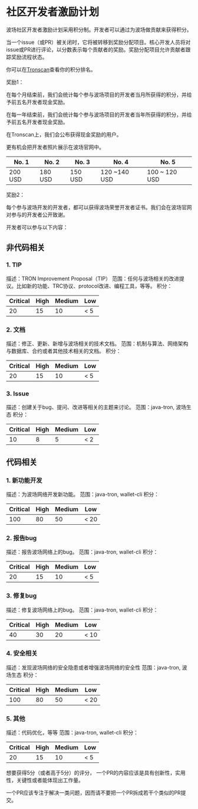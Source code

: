 # 社区开发者激励计划

波场社区开发者激励计划采用积分制。开发者可以通过为波场做贡献来获得积分。

当一个issue（或PR）被关闭时，它将被转移到奖励分配项目。核心开发人员将对issue或PR进行评论，以分数表示每个贡献者的奖励。奖励分配项目允许贡献者跟踪奖励流程状态。

你可以在[Tronscan](https://tronscan.org/#/developersreward)查看你的积分排名。

奖励1：

在每个月结束前，我们会统计每个参与波场项目的开发者当月所获得的积分，并给予前五名开发者现金奖励。

在每一年结束前，我们会统计每个参与波场项目的开发者当年所获得的积分，并给予前五名开发者现金奖励。

在Tronscan上，我们会公布获得现金奖励的用户。

更有机会把开发者照片展示在波场官网中。

| No. 1   |  No. 2    |   No. 3  |   No. 4   |   No. 5   |
|---------|-----------|----------|-----------|-----------|
| 200 USD |  180 USD  | 150 USD  |  120 ~140 USD  |  100 ~ 120 USD  |

奖励2：

每个参与波场开发的开发者，都可以获得波场荣誉开发者证书。我们会在波场官网对参与的开发者公开致谢。


开发者可以参与以下内容：

## 非代码相关

### 1. TIP

描述：TRON Improvement Proposal（TIP）
范围：任何与波场相关的改进提议。比如新的功能、TRC协议、protocol改进、编程工具，等等。
积分：

| Critical  |   High    |  Medium  |     Low   |
|-----------|-----------|----------|-----------|
|    20     |    15     |    10    |      < 5    |

### 2. 文档

描述：修正、更新、新增与波场相关的技术文档。
范围：机制与算法、网络架构与数据库、合约或者其他技术相关的文档。
积分：

| Critical  |   High    |  Medium  |     Low   |
|-----------|-----------|----------|-----------|
|    20     |    15     |    10    |      < 5    |

### 3. Issue

描述：创建关于bug、提问、改进等相关的主题来讨论。
范围：java-tron, 波场生态
积分：

| Critical  |   High    |  Medium  |     Low   |
|-----------|-----------|----------|-----------|
|    10     |    8      |    5     |      < 2    |

## 代码相关

### 1. 新功能开发

描述：为波场网络开发新功能。
范围：java-tron, wallet-cli
积分：

| Critical  |   High    |  Medium  |     Low   |
|-----------|-----------|----------|-----------|
|    100    |    80     |    50    |     < 20    |

### 2. 报告bug

描述：报告波场网络上的bug。
范围：java-tron, wallet-cli
积分：

| Critical  |   High    |  Medium  |     Low   |
|-----------|-----------|----------|-----------|
|    20     |    15     |    10    |     < 5     |

### 3. 修复bug

描述：修复波场网络上的bug。
范围：java-tron, wallet-cli
积分：

| Critical  |   High    |  Medium  |     Low   |
|-----------|-----------|----------|-----------|
|    40     |    30     |    20    |     < 10    |

### 4. 安全相关

描述：发现波场网络的安全隐患或者增强波场网络的安全性
范围：java-tron, 波场生态
积分：

| Critical  |   High    |  Medium  |     Low   |
|-----------|-----------|----------|-----------|
|    100    |    80     |    50    |     < 20    |

### 5. 其他

描述：代码优化，等等
范围：java-tron, wallet-cli
积分：

| Critical  |   High    |  Medium  |     Low   |
|-----------|-----------|----------|-----------|
|    20     |     15    |    10    |      < 5    |

想要获得5分（或者高于5分）的评分， 一个PR的内容应该是具有创新性，实用性，关键性或者能体现出工作量。

一个PR应该专注于解决一类问题，因而请不要把一个PR拆成若干个类似的PR提交。
